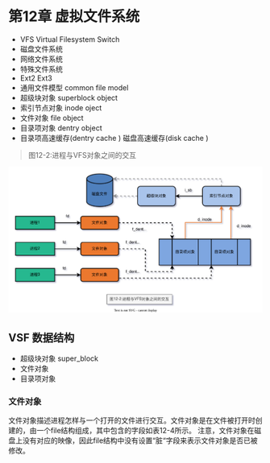 # 第12章 虚拟文件系统

- VFS Virtual Filesystem Switch
- 磁盘文件系统
- 网络文件系统
- 特殊文件系统
- Ext2 Ext3
- 通用文件模型 common file model
- 超级块对象 superblock object
- 索引节点对象 inode oject
- 文件对象 file object
- 目录项对象 dentry object
- 目录项高速缓存(dentry cache ) 磁盘高速缓存(disk cache )

> 图12-2:进程与VFS对象之间的交互

![深入理解Linux内核-12-2.drawio.svg](./images/深入理解Linux内核-12-2.drawio.svg)

## VSF 数据结构

- 超级块对象 super_block
- 文件对象 
- 目录项对象

### 文件对象

文件对象描述进程怎样与一个打开的文件进行交互。文件对象是在文件被打开时创建的，由一个file结构组成，其中包含的字段如表12-4所示。
注意，文件对象在磁盘上没有对应的映像，因此file结构中没有设置“脏“字段来表示文件对象是否已被修改。